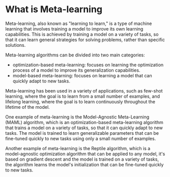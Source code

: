 # What is Meta-learning

Meta-learning, also known as "learning to learn," is a type of machine learning that involves training a model to improve its own learning capabilities. This is achieved by training a model on a variety of tasks, so that it can learn general strategies for solving problems, rather than specific solutions.

Meta-learning algorithms can be divided into two main categories:

- optimization-based meta-learning: focuses on learning the optimization process of a model to improve its generalization capabilities.
- model-based meta-learning: focuses on learning a model that can quickly adapt to new tasks.

Meta-learning has been used in a variety of applications, such as few-shot learning, where the goal is to learn from a small number of examples, and lifelong learning, where the goal is to learn continuously throughout the lifetime of the model.

One example of meta-learning is the Model-Agnostic Meta-Learning (MAML) algorithm, which is an optimization-based meta-learning algorithm that trains a model on a variety of tasks, so that it can quickly adapt to new tasks. The model is trained to learn generalizable parameters that can be fine-tuned quickly to new tasks using only a small number of examples.

Another example of meta-learning is the Reptile algorithm, which is a model-agnostic optimization algorithm that can be applied to any model, it's based on gradient descent and the model is trained on a variety of tasks, the algorithm learns the model's initialization that can be fine-tuned quickly to new tasks.
